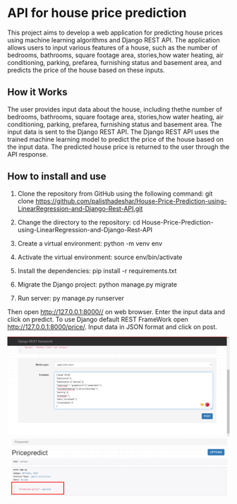 # API for house price prediction
This project aims to develop a web application for predicting house prices using machine learning algorithms and Django REST API. The application allows users to input various features of a house, such as the number of bedrooms, bathrooms, square footage area, stories,how water heating, air conditioning, parking, prefarea, furnishing status and basement area, and predicts the price of the house based on these inputs.

## How it Works
The user provides input data about the house, including thethe number of bedrooms, bathrooms, square footage area, stories,how water heating, air conditioning, parking, prefarea, furnishing status and basement area.
The input data is sent to the Django REST API.
The Django REST API uses the trained machine learning model to predict the price of the house based on the input data.
The predicted house price is returned to the user through the API response.

## How to install and use
1. Clone the repository from GitHub using the following command:
git clone https://github.com/palisthadeshar/House-Price-Prediction-using-LinearRegression-and-Django-Rest-API.git

2. Change the directory to the repository:
cd House-Price-Prediction-using-LinearRegression-and-Django-Rest-API

3. Create a virtual environment:
python -m venv env

4. Activate the virtual environment:
source env/bin/activate

5. Install the dependencies:
pip install -r requirements.txt

6. Migrate the Django project:
python manage.py migrate

7. Run server:
py manage.py runserver

Then open http://127.0.0.1:8000// on web browser. Enter the input data and click on predict. 
To use Django default REST FrameWork open http://127.0.0.1:8000/price/. Input data in JSON format and click on post.

![Input data in JSON format](images/image.png)
![Predicted Price](images/image-1.png)